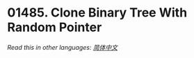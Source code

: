 # 01485. Clone Binary Tree With Random Pointer

  _Read this in other languages:_
    [_简体中文_](README.zh-CN.md)

